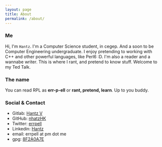 ```yaml
---
layout: page
title: About
permalink: /about/
---
```


### Me

Hi, I'm `Hantz`. I'm a Computer Science student, in cegep.
And a soon to be Computer Engineering undergraduate. I enjoy 
pretending to working with C++ and other powerful
languages, like Perl6 :D. I'm also a reader and a wannabe writer. This is where
I rant, and pretend to know stuff. Welcome to my Ted Talk.


### The name

You can read RPL as __err-p-ell__ or __rant, pretend, learn__. Up to you buddy.

### Social & Contact

- Gitlab: [Hantz V](https://gitlab.com/hantz)
- GitHub: [nhatzHK](https://github.com/nhatzHK)
- Twitter: [errpell](https://twitter.com/errpell)
- Linkedin: [Hantz](https://www.linkedin.com/in/hantzv/)
- email: errpell at pm dot me
- gpg: [8F2A0A7E](http://keys.gnupg.net/pks/lookup?op=vindex&fingerprint=on&search=0x29CA00168F2A047E)
